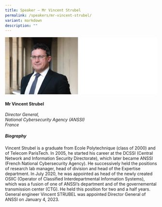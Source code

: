 ```yaml
---
title: Speaker – Mr Vincent Strubel
permalink: /speakers/mr-vincent-strubel/
variant: markdown
description: ""
---
```

![](/images/2025%20speakers/Vincent_Strubel.png)
#### **Mr Vincent Strubel**

*Director General,<br>National Cybersecurity Agency (ANSSI)<br>France*

##### **Biography**
Vincent Strubel is a graduate from Ecole Polytechnique (class of 2000) and of Telecom ParisTech. In 2005, he started his career at the DCSSI (Central Network and Information Security Directorate), which later became ANSSI (French National Cybersecurity Agency). He successively held the positions of research lab manager, head of division and head of the Expertise department. In July 2020, he was appointed as head of the newly created OSIIC (Operator of Classified Interdepartmental Information Systems), which was a fusion of one of ANSSI’s department and of the governemental transmission center (CTG). He held this position for two and a half years. General engineer Vincent STRUBEL was appointed Director General of ANSSI on January 4, 2023.